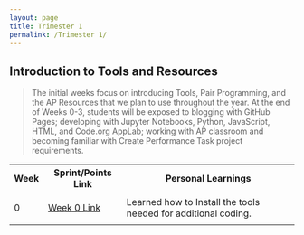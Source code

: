 ```yaml
---
layout: page
title: Trimester 1
permalink: /Trimester 1/
---
```


## Introduction to Tools and Resources
> The initial weeks focus on introducing Tools, Pair Programming, and the AP Resources that we plan to use throughout the year. At the end of Weeks 0-3, students will be exposed to blogging with GitHub Pages; developing with Jupyter Notebooks, Python, JavaScript, HTML, and Code.org AppLab; working with AP classroom and becoming familiar with Create Performance Task project requirements.

<html>

<body>


<table>
  <tr>
    <th>Week</th>
    <th>Sprint/Points Link</th>
    <th>Personal Learnings</th>
  <tr>
    <td>0</td>
    <td><p><a href="https://nighthawkcoders.github.io/APCSP//week/0">Week 0 Link</a></p></td>
    <td>Learned how to Install the tools needed for additional coding.</td>
  </tr>
